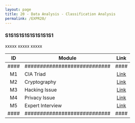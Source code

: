 ```yaml
---
layout: page
title: 20 - Data Analysis - Classification Analysis
permalink: /EXPR20/
---
```


<h3>S1S1S1S1S1S1S1S1S1</h3>

xxxxx xxxxx xxxxx

| ID | Module                     |Link|
|:--:|----------------------------|:--:|
|####|############################|####|
| M1 | CIA Triad                  |[Link](/03-MSDS-Courses/MSDS20/M1/)|
| M2 | Cryptography               |[Link](/03-MSDS-Courses/MSDS20/M2/)|
| M3 | Hacking Issue              |[Link](/03-MSDS-Courses/MSDS20/M3/)|
| M4 | Privacy Issue              |[Link](/03-MSDS-Courses/MSDS20/M4/)|
| M5 | Expert Interview           |[Link](/03-MSDS-Courses/MSDS20/M5/)|
|####|############################|####|

